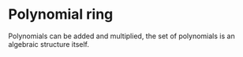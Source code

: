 # Polynomial ring

Polynomials can be added and multiplied, the set of polynomials is an algebraic structure itself.

